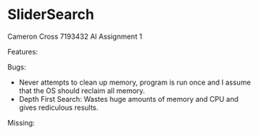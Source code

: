 SliderSearch
============

Cameron Cross 7193432 AI Assignment 1

Features:

Bugs:

- Never attempts to clean up memory, program is run once and I assume that the OS should reclaim all memory.
- Depth First Search: Wastes huge amounts of memory and CPU and gives rediculous results.

Missing:


